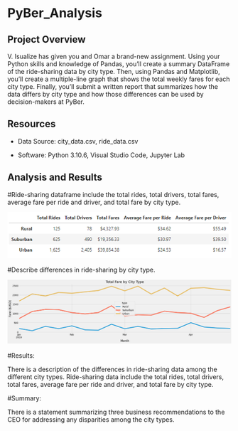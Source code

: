 # PyBer_Analysis

## Project Overview
V. Isualize has given you and Omar a brand-new assignment. Using your Python skills and knowledge of Pandas, you’ll create a summary DataFrame of the ride-sharing data by city type. Then, using Pandas and Matplotlib, you’ll create a multiple-line graph that shows the total weekly fares for each city type. Finally, you’ll submit a written report that summarizes how the data differs by city type and how those differences can be used by decision-makers at PyBer.

## Resources
* Data Source: city_data.csv, ride_data.csv

* Software: Python 3.10.6, Visual Studio Code, Jupyter Lab

## Analysis and Results

  #Ride-sharing dataframe include the total rides, total drivers, total fares, average fare per ride and driver, and total fare by city type. 

![PyBer Summary DataFrame](https://github.com/maureengamache/PyBer_Analysis/blob/main/PyBer%20Summary%20DataFrame.png)

  #Describe differences in ride-sharing by city type. 

![Total Fare by City Type](https://github.com/maureengamache/PyBer_Analysis/blob/main/Total%20Fare%20by%20City%20Type.png)

#Results:

There is a description of the differences in ride-sharing data among the different city types. Ride-sharing data include the total rides, total drivers, total fares, average fare per ride and driver, and total fare by city type. 

#Summary:

There is a statement summarizing three business recommendations to the CEO for addressing any disparities among the city types.
